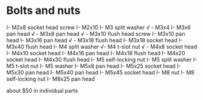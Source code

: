 # Bolts and nuts

 I- M2x8 socket head screw
 I- M2x10
 I- M3 split washer
 √ - M3x4 
 I- M3x6 pan head
 √ - M3x8 pan head
 √ - M3x10 flush head screw
 I- M3x10 pan head
 I- M3x16 pan head
 √ - M3x18 flush head
 I- M3x18 socket head
 I- M3x40 flush head
 I- M4 split washer
 √- M4 t-slot nut
 √ - M4x8 socket head
 I- M4x10 socket head
 I- M4x16 pan head
 I- M4x18  flush head
 I- M4x20 socket head
 I- M4x30 flush head
 I- M5 self-locking nut
 I- M5 split washer
 I- M5 t-slot nut
 I- M5 washer
 I- M5x8 pan head
 I- M5x25 socket head
 I- M5x30 pan head
 I- M5x40 pan head
 I- M5x45 socket head
 I- M8 nut
 I- M8 self-locking nut
 I- M8x25 pan head
  
  about $50 in individual parts
